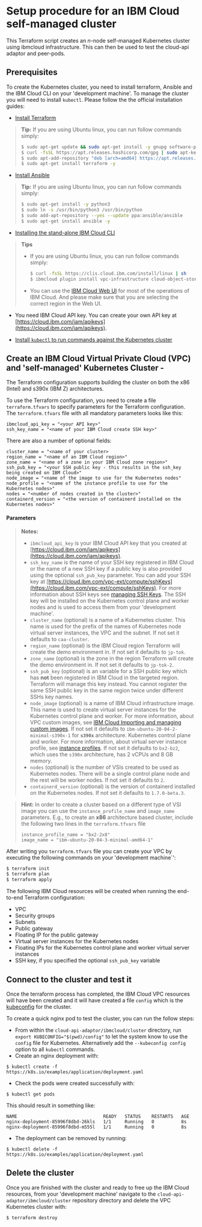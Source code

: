 # Setup procedure for an IBM Cloud self-managed cluster

This Terraform script creates an *n*-node self-managed Kubernetes cluster using ibmcloud infrastructure.
This can then be used to test the cloud-api adaptor and peer-pods.

## Prerequisites

To create the Kubernetes cluster, you need to install terraform, Ansible and the IBM Cloud CLI on your 
'development machine'. To manage the cluster you will need to install `kubectl`.
Please follow the the official installation guides:

* [Install Terraform](https://learn.hashicorp.com/tutorials/terraform/install-cli)

> **Tip:** If you are using Ubuntu linux, you can run follow commands simply:
> ```bash
> $ sudo apt-get update && sudo apt-get install -y gnupg software-properties-common curl
> $ curl -fsSL https://apt.releases.hashicorp.com/gpg | sudo apt-key add -
> $ sudo apt-add-repository "deb [arch=amd64] https://apt.releases.hashicorp.com $(lsb_release -cs) main"
> $ sudo apt-get install terraform -y
> ```

* [Install Ansible](https://docs.ansible.com/ansible/latest/installation_guide/intro_installation.html)

> **Tip:** If you are using Ubuntu linux, you can run follow commands simply:
> ```bash
> $ sudo apt-get install -y python3
> $ sudo ln -s /usr/bin/python3 /usr/bin/python
> $ sudo add-apt-repository --yes --update ppa:ansible/ansible
> $ sudo apt-get install ansible -y
> ```

* [Installing the stand-alone IBM Cloud CLI](https://cloud.ibm.com/docs/cli?topic=cli-install-ibmcloud-cli)

> **Tips**
> - If you are using Ubuntu linux, you can run follow commands simply:
>     ```bash
>     $ curl -fsSL https://clis.cloud.ibm.com/install/linux | sh
>     $ ibmcloud plugin install vpc-infrastructure cloud-object-storage
>     ```
> - You can use the [IBM Cloud Web UI](https://cloud.ibm.com/vpc-ext/overview) for most of the operations of IBM Cloud.
And please make sure that you are selecting the correct region in the Web UI.
> 

* You need IBM Cloud API key. You can create your own API key at [https://cloud.ibm.com/iam/apikeys](https://cloud.ibm.com/iam/apikeys).

* [Install `kubectl` to run commands against the Kubernetes cluster](https://kubernetes.io/docs/tasks/tools/)

## Create an IBM Cloud Virtual Private Cloud (VPC) and 'self-managed' Kubernetes Cluster -

The Terraform configuration supports building the cluster on both the x86 (Intel) and s390x (IBM Z) architectures.

To use the Terraform configuration, you need to create a file `terraform.tfvars` to specify parameters for the
Terraform configuration. The `terraform.tfvars` file with all mandatory parameters looks like this:

```
ibmcloud_api_key = "<your API key>"
ssh_key_name = "<name of your IBM Cloud create SSH key>"
```

There are also a number of optional fields:
```
cluster_name = "<name of your cluster>
region_name = "<name of an IBM Cloud region>"
zone_name = "<name of a zone in your IBM Cloud zone region>"
ssh_pub_key = "<your SSH public key - this results in the ssh_key being created on IBM Cloud>"
node_image = "<name of the image to use for the Kubernetes nodes"
node_profile = "<name of the instance profile to use for the Kubernetes nodes>"
nodes = "<number of nodes created in the cluster>"
containerd_version = "<the version of containerd installed on the Kubernetes nodes>"
```

#### Parameters

> **Notes:**
> - `ibmcloud_api_key` is your IBM Cloud API key that you created at 
[https://cloud.ibm.com/iam/apikeys](https://cloud.ibm.com/iam/apikeys).
> - `ssh_key_name` is the name of your SSH key registered in IBM Cloud or the name of a new SSH key if a public key is
also provided using the optional `ssh_pub_key` parameter. You can add your SSH key at 
[https://cloud.ibm.com/vpc-ext/compute/sshKeys](https://cloud.ibm.com/vpc-ext/compute/sshKeys). For more information
about SSH keys see [managing SSH Keys](https://cloud.ibm.com/docs/vpc?topic=vpc-ssh-keys). The SSH key will be 
installed on the Kubernetes control plane and worker nodes and is used to access them from your 'development machine'.
> - `cluster_name` (optional) is a name of a Kubernetes cluster. This name is used for the prefix of the names of 
Kubernetes node virtual server instances, the VPC and the subnet. If not set it defaults to `caa-cluster`.
> - `region_name` (optional) is the IBM Cloud region Terraform will create the demo environment in. If not set it
defaults to `jp-tok`.
> - `zone_name` (optional) is the zone in the region Terraform will create the demo environment in. If not set it
defaults to `jp-tok-2`.
> - `ssh_pub_key` (optional) is an variable for a SSH public key which has **not** been registered in IBM Cloud in the
targeted region. Terraform will manage this key instead. You cannot register the same SSH public key in the same region
twice under different SSHs key names.
> - `node_image` (optional) is a name of IBM Cloud infrastructure image. This name is used to create virtual server
 instances for the Kubernetes control plane and worker. For more information, about VPC custom images, see 
 [IBM Cloud Importing and managing custom images](https://cloud.ibm.com/docs/vpc?topic=vpc-managing-images).
  If not set it defaults to `ibm-ubuntu-20-04-2-minimal-s390x-1` for **`s390x`** architecture.
Kubernetes control plane and worker. For more information, about virtual server instance profile, see 
[instance profiles](https://cloud.ibm.com/docs/vpc?topic=vpc-profiles). If not set it defaults to `bx2-bz2`, which uses
the `s390x` architecture, has 2 vCPUs and 8 GB memory.
> - `nodes` (optional) is the number of VSIs created to be used as Kubernetes nodes. There will be a single control 
plane node and the rest will be worker nodes. If not set it defaults to `2`.
> - `containerd_version` (optional) is the version of containerd installed on the Kubernetes nodes. If not set it 
defaults to `1.7.0-beta.3`.
 <!-- TODO #570 once we've fixed pre-install of containerd note that this might be overriden?-->

> **Hint:** In order to create a cluster based on a different type of VSI image you can use the `instance_profile_name`
and `image_name` parameters. E.g., to create an **x86** architecture based cluster, include the following two lines in
the `terraform.tfvars` file
>
>     instance_profile_name = "bx2-2x8"
>     image_name = "ibm-ubuntu-20-04-3-minimal-amd64-1"
>

After writing you `terraform.tfvars` file you can create your VPC by executing the following commands on your
'development machine`':
```bash
$ terraform init
$ terraform plan
$ terraform apply
```

The following IBM Cloud resources will be created when running the end-to-end Terraform configuration:
* VPC
* Security groups
* Subnets
* Public gateway
* Floating IP for the public gateway
* Virtual server instances for the Kubernetes nodes
* Floating IPs for the Kubernetes control plane and worker virtual server instances
* SSH key, if you specified the optional `ssh_pub_key` variable

## Connect to the cluster and test it

Once the terraform process has completed, the IBM Cloud VPC resources will have been created and it will have created
a file `config` which is the
[kubeconfig](https://kubernetes.io/docs/concepts/configuration/organize-cluster-access-kubeconfig/)
for the cluster. 

To create a quick nginx pod to test the cluster, you can run the follow steps:
- From within the `cloud-api-adaptor/ibmcloud/cluster` directory, run `export KUBECONFIG="$(pwd)/config"` to let the
system know to use the `config` file for Kubernetes. Alternatively add the `--kubeconfig config` option to all
`kubectl` commands.
- Create an nginx deployment with:
```
$ kubectl create -f https://k8s.io/examples/application/deployment.yaml
```
- Check the pods were created successfully with:
```
$ kubectl get pods
```
This should result in something like:
```
NAME                                READY   STATUS    RESTARTS   AGE
nginx-deployment-85996f8dbd-26kls   1/1     Running   0          8s
nginx-deployment-85996f8dbd-m555l   1/1     Running   0          8s
```
- The deployment can be removed by running:
```
$ kubectl delete -f https://k8s.io/examples/application/deployment.yaml
```

## Delete the cluster

Once you are finished with the cluster and ready to free up the IBM Cloud resources, from your 'development machine'
navigate to the `cloud-api-adaptor/ibmcloud/cluster` repository directory and delete the VPC Kubernetes cluster with:
```bash
$ terraform destroy
```
